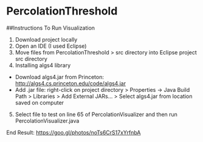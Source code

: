 # PercolationThreshold

##Instructions To Run Visualization
1. Download project locally
2. Open an IDE (I used Eclipse)
3. Move files from PercolationThreshold > src directory into Eclipse project src directory
4. Installing algs4 library 
  * Download algs4.jar from Princeton: http://algs4.cs.princeton.edu/code/algs4.jar
  * Add .jar file: right-click on project directory > Properties -> Java Build Path > Libraries > Add External JARs… > Select algs4.jar from location saved on computer
5. Select file to test on line 65 of PercolationVisualizer and then run PercolationVisualizer.java

End Result: https://goo.gl/photos/noTs6CrS17xYrfnbA
